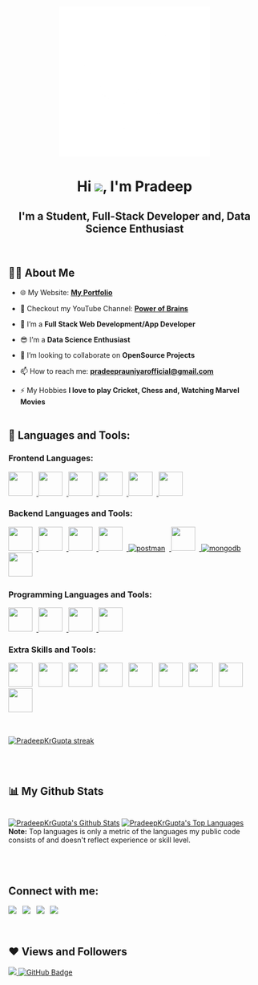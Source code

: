 <p align="center">
  <img src="https://github.com/PradeepKrGupta/ProjectOutputScreenShots/blob/master/Mygithub.gif" alt="Image" style="max-width:100%; height:300px;">
</p>

<h1 align="center">Hi <img src="https://raw.githubusercontent.com/MartinHeinz/MartinHeinz/master/wave.gif" width="30px">, I'm Pradeep</h1>
<h2 align="center">I'm a Student, Full-Stack Developer and, Data Science Enthusiast</h2>
<br>

## 🙋‍♂️ **About Me**

- 🌐 My Website: **[My Portfolio](https://pradeepkrgupta.vercel.app/)**

- 🔭 Checkout my YouTube Channel: **[Power of Brains](https://www.youtube.com/channel/UCzS2cOP4baaVZZiUQkmvCpg)**

- 🌱 I’m a **Full Stack Web Development/App Developer**

- 😎 I’m a **Data Science Enthusiast**

- 👯 I’m looking to collaborate on **OpenSource Projects**

- 📫 How to reach me: **pradeeprauniyarofficial@gmail.com**

- ⚡ My Hobbies **I love to play Cricket, Chess and, Watching Marvel Movies**
  <br><br>

## 🚀 **Languages and Tools:**

<p align="left">
  
  <h3>Frontend Languages: </h3>
    <a href="https://www.w3.org/html/" target="_blank"> <img src="https://img.icons8.com/color/48/000000/html-5.png" width="48" height="48" style="margin-right: 8px;"/> </a> 
    <a href="https://www.w3schools.com/css/" target="_blank"> <img src="https://img.icons8.com/color/48/000000/css3.png" width="48" height="48" style="margin-right: 8px;"/> </a> 
    <a href="https://getbootstrap.com" target="_blank"> <img src="https://img.icons8.com/color/48/000000/bootstrap.png" width="48" height="48" style="margin-right: 8px;"/> </a>
    <a href="https://reactjs.org/" target="_blank"> <img src="https://img.icons8.com/color/48/000000/react-native.png" width="48" height="48" style="margin-right: 8px;"/> </a>
    <a href="https://reactjs.org/" target="_blank"> <img src="https://img.icons8.com/?size=100&id=4PiNHtUJVbLs&format=png&color=000000" width="48" height="48" style="margin-right: 8px;"/> </a>
    <a href="https://developer.mozilla.org/en-US/docs/Web/JavaScript" target="_blank"> <img src="https://img.icons8.com/color/48/000000/javascript.png" width="48" height="48" style="margin-right: 8px;"/> </a>
  
  <h3>Backend Languages and Tools: </h3>
    <a href="https://nodejs.org" target="_blank"> <img src="https://img.icons8.com/color/48/000000/nodejs.png" width="48" height="48" style="margin-right: 8px;"/> </a>
    <a href="https://expressjs.com" target="_blank"> <img src="https://img.icons8.com/?size=48&id=WNoJgbzDr3i2&format=png&color=000000" width="48" height="48" style="margin-right: 8px;"/> </a>
    <a href="https://aws.amazon.com/" target="_blank"> <img src="https://img.icons8.com/?size=48&id=33039&format=png&color=000000" width="48" height="48" style="margin-right: 8px;"/> </a>
    <a href="https://firebase.google.com/" target="_blank"> <img src="https://img.icons8.com/color/48/000000/firebase.png" width="48" height="48" style="margin-right: 8px;"/> </a> 
    <a href="https://postman.com" target="_blank"> <img src="https://www.vectorlogo.zone/logos/getpostman/getpostman-icon.svg" alt="postman" width="48" height="48" style="margin-right: 8px;"/> </a>
    <a href="https://www.mysql.com/" target="_blank"> <img src="https://img.icons8.com/fluent/50/000000/mysql-logo.png" width="48" height="48" style="margin-right: 8px;"/> </a>
    <a href="https://www.mongodb.com/" target="_blank"> <img src="https://img.icons8.com/?size=48&id=tBBf3P8HL0vR&format=png&color=000000" alt="mongodb" width="48" height="48" style="margin-right: 8px;"/> </a>
    <a href="https://www.python.org" target="_blank"> <img src="https://img.icons8.com/color/48/000000/python.png" width="48" height="48" style="margin-right: 8px;"/> </a> 

  <h3>Programming Languages and Tools: </h3>
    <a href="https://docs.oracle.com/en/java/" target="_blank"> <img src="https://img.icons8.com/?size=48&id=13679&format=png&color=000000" width="48" height="48" style="margin-right: 8px;"/> </a>
    <a href="https://docs.python.org/3/" target="_blank"> <img src="https://img.icons8.com/?size=48&id=13441&format=png&color=000000" width="48" height="48" style="margin-right: 8px;"/> </a>
    <a href="https://developer.mozilla.org/en-US/docs/Web/JavaScript" target="_blank"> <img src="https://img.icons8.com/?size=48&id=108784&format=png&color=000000" width="48" height="48" style="margin-right: 8px;"/> </a>
     <a href="https://devdocs.io/cpp/" target="_blank"> <img src="https://img.icons8.com/?size=48&id=40669&format=png&color=000000" width="48" height="48" style="margin-right: 8px;"/> </a>
    
  <h3>Extra Skills and Tools: </h3>
    <span><img src="https://img.icons8.com/fluency/48/000000/picsart.png" width="48" height="48" style="margin-right: 8px;"/></span>
    <span><img src="https://img.icons8.com/fluency/48/000000/filmora.png" width="48" height="48" style="margin-right: 8px;"/></span>
    <span><img src="https://img.icons8.com/color/48/000000/inshot.png" width="48" height="48" style="margin-right: 8px;"/></span>
    <span><img src="https://img.icons8.com/color/48/000000/adobe-photoshop--v1.png" width="48" height="48" style="margin-right: 8px;"/> </span>
    <span href="https://git-scm.com/" target="_blank"> <img src="https://img.icons8.com/color/48/000000/git.png" width="48" height="48" style="margin-right: 8px;"/> </span>
    <span><img src="https://img.icons8.com/color/48/000000/microsoft-powerpoint-2019--v1.png" width="48" height="48" style="margin-right: 8px;"/></span>
    <span><img src="https://img.icons8.com/color/48/000000/microsoft-word-2019--v2.png" width="48" height="48" style="margin-right: 8px;"/></span>
    <span><img src="https://img.icons8.com/color/48/000000/microsoft-excel-2019--v1.png" width="48" height="48" style="margin-right: 8px;"/></span>
    <span><img src="https://upload.wikimedia.org/wikipedia/commons/thumb/9/9a/Visual_Studio_Code_1.35_icon.svg/2048px-Visual_Studio_Code_1.35_icon.svg.png" width="48" height="48" style="margin-right: 8px;"/></span>
</p>


<br>
<!-- https://streak-stats.demolab.com/?user=PradeepKrGupta&theme=dark)](https://git.io/streak-stats) -->
<p align="left">
    <a href="https://github.com/PradeepKrGupta/github-readme-streak-stats">
        <img title="🔥 Get streak stats for your profile at git.io/streak-stats" alt="PradeepKrGupta streak" src="https://streak-stats.demolab.com/?user=PradeepKrGupta&theme=dark)](https://git.io/streak-stats)"/>
    </a>
</p>
<br><br>

## **📊 My Github Stats**

  <br/>
    <a href="https://github.com/PradeepKrGupta/github-readme-stats"><img alt="PradeepKrGupta's Github Stats" src="https://github-readme-stats.vercel.app/api?username=PradeepKrGupta&show_icons=true&count_private=true&theme=react&hide_border=true&bg_color=0D1117" /></a>
  <a href="https://github.com/PradeepKrGupta/github-readme-stats"><img alt="PradeepKrGupta's Top Languages" src="https://github-readme-stats.vercel.app/api/top-langs/?username=PradeepKrGupta&langs_count=8&count_private=true&layout=compact&theme=react&hide_border=true&bg_color=0D1117" /></a>
  <br/>
  <b>Note:</b> Top languages is only a metric of the languages my public code consists of and doesn't reflect experience or skill level.


<br/>
<br/>

<br/>
<br/>

## **Connect with me:**
<p align="left"
<a href = "https://www.linkedin.com/in/pradeep-kumar-gupta-b696a7234/" target="_blank"><img src="https://img.icons8.com/fluent/48/000000/linkedin.png"/></a>&nbsp;&nbsp;
<a href = "https://twitter.com/Pradeepgupta_39" target="_blank"><img src="https://img.icons8.com/fluent/48/000000/twitter.png"/></a>&nbsp;&nbsp;
<a href = "https://www.instagram.com/pradeeprauniyarofficial/" target="_blank"><img src="https://img.icons8.com/fluent/48/000000/instagram-new.png"/></a>&nbsp;&nbsp;
<a href = "https://www.youtube.com/channel/UCzS2cOP4baaVZZiUQkmvCpg" target="_blank"><img src="https://img.icons8.com/color/48/000000/youtube-play.png"/></a>

</p>

<br>

## **❤ Views and Followers**
<a href="https://github.com/Meghna-DAS/github-profile-views-counter">
    <img src="https://komarev.com/ghpvc/?username=PradeepKrGupta">
</a>
<a href="https://github.com/PradeepKrGupta?tab=followers"><img src="https://img.shields.io/github/followers/PradeepKrGupta?label=Followers&style=social" alt="GitHub Badge"></a>
